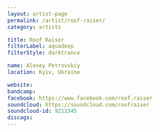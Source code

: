 ```yaml
---
layout: artist-page
permalink: /artist/roof-raiser/
category: artists

title: Roof Raiser
filterLabel: aquadeep
filterStyle: darktrance

name: Alexey Petrovskiy
location: Kyiv, Ukraine

website: 
bandcamp: 
facebook: https://www.facebook.com/roof.raiser
soundcloud: https://soundcloud.com/roofraiser
soundcloud-id: 9212345
discogs: 
---
```

